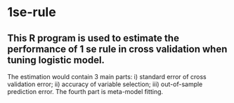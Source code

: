 # 1se-rule
## This R program is used to estimate the performance of 1 se rule in cross validation when tuning logistic model.
The estimation would contain 3 main parts: i) standard error of cross validation error;
ii) accuracy of variable selection; iii) out-of-sample prediction error. 
The fourth part is meta-model fitting.
